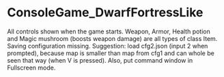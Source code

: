 # ConsoleGame_DwarfFortressLike
 
All controls shown when the game starts.
Weapon, Armor, Health potion and Magic mushroom (boosts weapon damage) are all types of class Item.
Saving configuration missing.
Suggestion: load cfg2.json (input 2 when prompted), because map is smaller than map from cfg1 and can whole be seen that way (when V is pressed).
Also, put command window in Fullscreen mode.